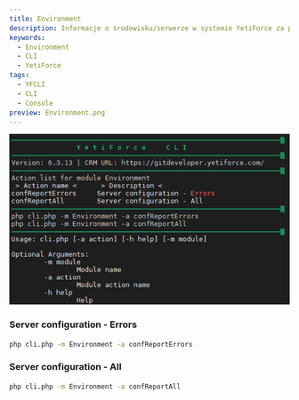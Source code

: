 ```yaml
---
title: Environment
description: Informacje o środowisku/serwerze w systemie YetiForce za pomocą CLI
keywords:
  - Environment
  - CLI
  - YetiForce
tags:
  - YFCLI
  - CLI
  - Console
preview: Environment.png
---
```


![Environment CLI](Environment.png)

### Server configuration - Errors

```bash
php cli.php -m Environment -a confReportErrors
```

### Server configuration - All

```bash
php cli.php -m Environment -a confReportAll
```
